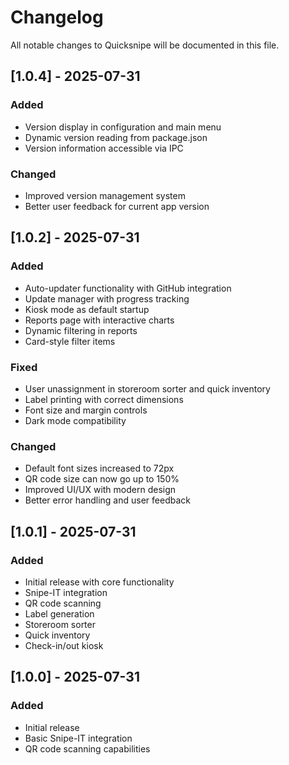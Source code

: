 # Changelog

All notable changes to Quicksnipe will be documented in this file.

## [1.0.4] - 2025-07-31

### Added
- Version display in configuration and main menu
- Dynamic version reading from package.json
- Version information accessible via IPC

### Changed
- Improved version management system
- Better user feedback for current app version

## [1.0.2] - 2025-07-31

### Added
- Auto-updater functionality with GitHub integration
- Update manager with progress tracking
- Kiosk mode as default startup
- Reports page with interactive charts
- Dynamic filtering in reports
- Card-style filter items

### Fixed
- User unassignment in storeroom sorter and quick inventory
- Label printing with correct dimensions
- Font size and margin controls
- Dark mode compatibility

### Changed
- Default font sizes increased to 72px
- QR code size can now go up to 150%
- Improved UI/UX with modern design
- Better error handling and user feedback

## [1.0.1] - 2025-07-31

### Added
- Initial release with core functionality
- Snipe-IT integration
- QR code scanning
- Label generation
- Storeroom sorter
- Quick inventory
- Check-in/out kiosk

## [1.0.0] - 2025-07-31

### Added
- Initial release
- Basic Snipe-IT integration
- QR code scanning capabilities 